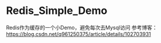 # Redis_Simple_Demo
 Redis作为缓存的一个小Demo，避免每次去Mysql访问
 参考博客：https://blog.csdn.net/q961250375/article/details/102703931
